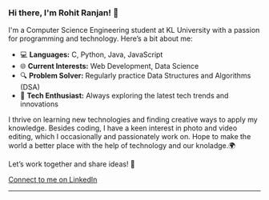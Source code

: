 ### Hi there, I'm Rohit Ranjan! 👋

I'm a Computer Science Engineering student at KL University with a passion for programming and technology. Here’s a bit about me:

- 💻 **Languages:** C, Python, Java, JavaScript
- 🌐 **Current Interests:** Web Development, Data Science
- 🔍 **Problem Solver:** Regularly practice Data Structures and Algorithms (DSA)
- 🚀 **Tech Enthusiast:** Always exploring the latest tech trends and innovations

I thrive on learning new technologies and finding creative ways to apply my knowledge. Besides coding, I have a keen interest in photo and video editing, which I occasionally and passionately work on. Hope to make the world a better place with the help of technology and our knoladge.🌍

Let’s work together and share ideas! 🚀

[Connect to me on LinkedIn](https://www.linkedin.com/in/rohit-ranjan2985)

---

